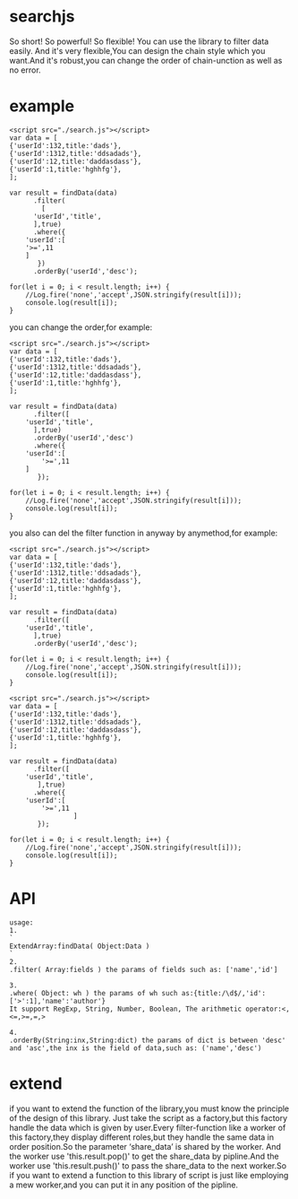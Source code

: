 # searchjs
So short! So powerful! So flexible! You can use the library to filter data easily. And it's very flexible,You can design the chain style which you want.And it's robust,you can change the order of chain-unction as well as no error.

# example
```
<script src="./search.js"></script>
var data = [
{'userId':132,title:'dads'},
{'userId':1312,title:'ddsadads'},
{'userId':12,title:'daddasdass'},
{'userId':1,title:'hghhfg'},
];

var result = findData(data)
      .filter(
        [
	  'userId','title',
      ],true)
      .where({
	'userId':[
	'>=',11
	]
       })
      .orderBy('userId','desc');
			
for(let i = 0; i < result.length; i++) {
    //Log.fire('none','accept',JSON.stringify(result[i]));
    console.log(result[i]);
}
```

you can change the order,for example:

```
<script src="./search.js"></script>
var data = [
{'userId':132,title:'dads'},
{'userId':1312,title:'ddsadads'},
{'userId':12,title:'daddasdass'},
{'userId':1,title:'hghhfg'},
];

var result = findData(data)
      .filter([
	'userId','title',
      ],true)
      .orderBy('userId','desc')
      .where({
	'userId':[
	    '>=',11
	]
       });
			
for(let i = 0; i < result.length; i++) {
    //Log.fire('none','accept',JSON.stringify(result[i]));
    console.log(result[i]);
}
```
you also can del the filter function in anyway by anymethod,for example:
```
<script src="./search.js"></script>
var data = [
{'userId':132,title:'dads'},
{'userId':1312,title:'ddsadads'},
{'userId':12,title:'daddasdass'},
{'userId':1,title:'hghhfg'},
];

var result = findData(data)
      .filter([
	'userId','title',
      ],true)
      .orderBy('userId','desc');
			
for(let i = 0; i < result.length; i++) {
    //Log.fire('none','accept',JSON.stringify(result[i]));
    console.log(result[i]);
}
```
```
<script src="./search.js"></script>
var data = [
{'userId':132,title:'dads'},
{'userId':1312,title:'ddsadads'},
{'userId':12,title:'daddasdass'},
{'userId':1,title:'hghhfg'},
];

var result = findData(data)
      .filter([
	'userId','title',
       ],true)
      .where({
	'userId':[
	    '>=',11
				]
       });
			
for(let i = 0; i < result.length; i++) {
    //Log.fire('none','accept',JSON.stringify(result[i]));
    console.log(result[i]);
}
```
# API
```
usage:
1.
`
ExtendArray:findData( Object:Data )
`
2.
.filter( Array:fields ) the params of fields such as: ['name','id']

3.
.where( Object: wh ) the params of wh such as:{title:/\d$/,'id':['>':1],'name':'author'}
It support RegExp, String, Number, Boolean, The arithmetic operator:<,<=,>=,=,>

4.
.orderBy(String:inx,String:dict) the params of dict is between 'desc' and 'asc',the inx is the field of data,such as: ('name','desc')
```

# extend

if you want to extend the function of the library,you must know the principle of the design of this library. Just take the script as a factory,but this factory handle the data which is given by user.Every filter-function like a worker of this factory,they display different roles,but they handle the same data in order position.So the parameter ‘share_data’ is shared by the worker. And the worker use  'this.result.pop()' to get the share_data by pipline.And the worker use 'this.result.push()' to pass the share_data to the next worker.So if you want to extend a function to this library of script is just like employing a mew worker,and you can put it in any position of the pipline. 
